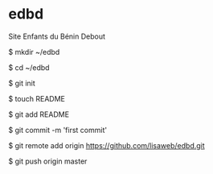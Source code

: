 edbd
====

Site Enfants du Bénin Debout

$ mkdir ~/edbd

$ cd ~/edbd

$ git init

$ touch README

$ git add README

$ git commit -m 'first commit'

$ git remote add origin https://github.com/lisaweb/edbd.git

$ git push origin master

